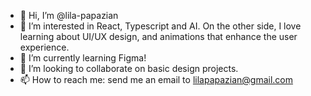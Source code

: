 - 👋 Hi, I’m @lila-papazian
- 👀 I’m interested in React, Typescript and AI. On the other side, I love learning about UI/UX design, and animations that enhance the user experience.
- 🌱 I’m currently learning Figma!
- 💞️ I’m looking to collaborate on basic design projects.
- 📫 How to reach me: send me an email to lilapapazian@gmail.com

<!---
lila-papazian/lila-papazian is a ✨ special ✨ repository because its `README.md` (this file) appears on your GitHub profile.
You can click the Preview link to take a look at your changes.
--->
